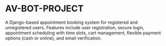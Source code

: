 # AV-BOT-PROJECT
A Django-based appointment booking system for registered and unregistered users. Features include user registration, secure login, appointment scheduling with time slots, cart management, flexible payment options (cash or online), and email verification.
